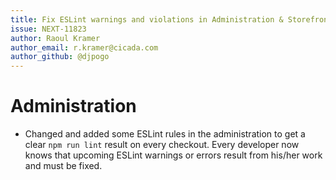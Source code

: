 ```yaml
---
title: Fix ESLint warnings and violations in Administration & Storefront
issue: NEXT-11823
author: Raoul Kramer
author_email: r.kramer@cicada.com 
author_github: @djpogo
---
```

# Administration
* Changed and added some ESLint rules in the administration to get a clear `npm run lint` result on every checkout. Every developer now knows that upcoming ESLint warnings or errors result from his/her work and must be fixed.
